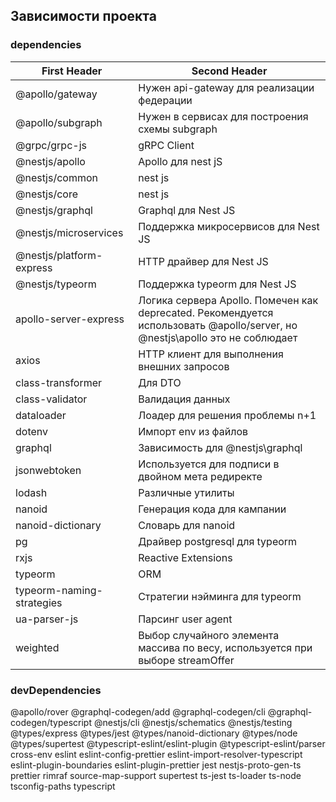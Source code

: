 ## Зависимости проекта

### dependencies

| First Header                      | Second Header                                                                                                                |
|-----------------------------------|------------------------------------------------------------------------------------------------------------------------------|
| @apollo/gateway                   | Нужен api-gateway для реализации федерации                                                                                   |
| @apollo/subgraph                  | Нужен в сервисах для построения схемы subgraph                                                                               |
| @grpc/grpc-js                     | gRPC Client                                                                                                                  |
| @nestjs/apollo                    | Apollo для nest jS                                                                                                           |
| @nestjs/common                    | nest js                                                                                                                      |
| @nestjs/core                      | nest js                                                                                                                      |
| @nestjs/graphql                   | Graphql для Nest JS                                                                                                          |
| @nestjs/microservices             | Поддержка микросервисов для Nest JS                                                                                          |
| @nestjs/platform-express          | HTTP драйвер для Nest JS                                                                                                     |
| @nestjs/typeorm                   | Поддержка typeorm для Nest JS                                                                                                |
| apollo-server-express             | Логика сервера Apollo. Помечен как deprecated. Рекомендуется использовать @apollo/server, но @nestjs\apollo это не соблюдает |
| axios                             | HTTP клиент для выполнения внешних запросов                                                                                  |
| class-transformer                 | Для DTO                                                                                                                      |
| class-validator                   | Валидация данных                                                                                                             |
| dataloader                        | Лоадер для решения проблемы n+1                                                                                              |
| dotenv                            | Импорт env из файлов                                                                                                         |
| graphql                           | Зависимость для @nestjs\graphql                                                                                              |
| jsonwebtoken                      | Используется для подписи в двойном мета редиректе                                                                            |
| lodash                            | Различные утилиты                                                                                                            |
| nanoid                            | Генерация кода для кампании                                                                                                  |
| nanoid-dictionary                 | Словарь для nanoid                                                                                                           |
| pg                                | Драйвер postgresql для typeorm                                                                                               |
| rxjs                              | Reactive Extensions                                                                                                          |
| typeorm                           | ORM                                                                                                                          |
| typeorm-naming-strategies         | Стратегии нэйминга для typeorm                                                                                               |
| ua-parser-js                      | Парсинг user agent                                                                                                           |
| weighted                          | Выбор случайного элемента массива по весу, используется при выборе streamOffer                                               |


### devDependencies

@apollo/rover
@graphql-codegen/add
@graphql-codegen/cli
@graphql-codegen/typescript
@nestjs/cli
@nestjs/schematics
@nestjs/testing
@types/express
@types/jest
@types/nanoid-dictionary
@types/node
@types/supertest
@typescript-eslint/eslint-plugin
@typescript-eslint/parser
cross-env
eslint
eslint-config-prettier
eslint-import-resolver-typescript
eslint-plugin-boundaries
eslint-plugin-prettier
jest
nestjs-proto-gen-ts
prettier
rimraf
source-map-support
supertest
ts-jest
ts-loader
ts-node
tsconfig-paths
typescript
